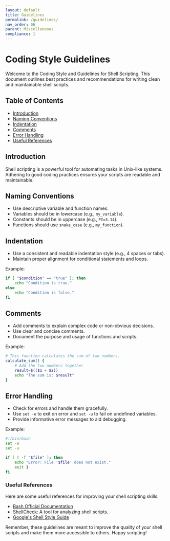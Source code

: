 ```yaml
---
layout: default
title: Guidelines
permalink: /guidelines/
nav_order: 06
parent: Miscellaneous
compliance: 1
---
```


# Coding Style Guidelines

Welcome to the Coding Style and Guidelines for Shell Scripting. This document outlines best practices and recommendations for writing clean and maintainable shell scripts.

## Table of Contents

- [Introduction](#introduction)
- [Naming Conventions](#naming-conventions)
- [Indentation](#indentation)
- [Comments](#comments)
- [Error Handling](#error-handling)
- [Useful References](#useful-references)

## Introduction

Shell scripting is a powerful tool for automating tasks in Unix-like systems. Adhering to good coding practices ensures your scripts are readable and maintainable.

## Naming Conventions

- Use descriptive variable and function names.
- Variables should be in lowercase (e.g., `my_variable`).
- Constants should be in uppercase (e.g., `PI=3.14`).
- Functions should use `snake_case` (e.g., `my_function`).

## Indentation

- Use a consistent and readable indentation style (e.g., 4 spaces or tabs).
- Maintain proper alignment for conditional statements and loops.

Example:

```bash
if [ "$condition" == "true" ]; then
    echo "Condition is true."
else
    echo "Condition is false."
fi
```

## Comments

- Add comments to explain complex code or non-obvious decisions.
- Use clear and concise comments.
- Document the purpose and usage of functions and scripts.

Example:

```bash
# This function calculates the sum of two numbers.
calculate_sum() {
    # Add the two numbers together
    result=$(($1 + $2))
    echo "The sum is: $result"
}
```

## Error Handling

- Check for errors and handle them gracefully.
- Use `set -e` to exit on error and `set -u` to fail on undefined variables.
- Provide informative error messages to aid debugging.

Example:

```bash
#!/bin/bash
set -e
set -u

if [ ! -f "$file" ]; then
    echo "Error: File '$file' does not exist."
    exit 1
fi
```

### Useful References

Here are some useful references for improving your shell scripting skills:

- [Bash Official Documentation](https://www.gnu.org/software/bash/manual/)
- [ShellCheck](https://www.shellcheck.net/): A tool for analyzing shell scripts.
- [Google's Shell Style Guide](https://google.github.io/styleguide/shellguide.html)

Remember, these guidelines are meant to improve the quality of your shell scripts and make them more accessible to others. Happy scripting!

